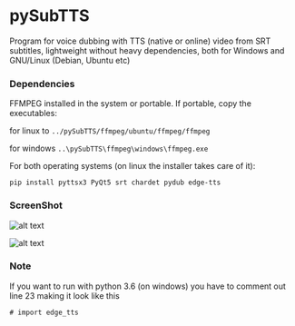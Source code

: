 # pySubTTS
Program for voice dubbing with TTS (native or online) video from SRT subtitles, lightweight without heavy dependencies, both for Windows and GNU/Linux (Debian, Ubuntu etc)

### Dependencies
FFMPEG installed in the system or portable. If portable, copy the executables:

for linux to ```../pySubTTS/ffmpeg/ubuntu/ffmpeg/ffmpeg```

for windows ```..\pySubTTS\ffmpeg\windows\ffmpeg.exe```

For both operating systems (on linux the installer takes care of it):

```pip install pyttsx3 PyQt5 srt chardet pydub edge-tts```

### ScreenShot
![alt text](https://github.com/MoonDragon-MD/pySubTTS/blob/main/img/eng.jpg?raw=true)

![alt text](https://github.com/MoonDragon-MD/pySubTTS/blob/main/img/ita.jpg?raw=true)

### Note
If you want to run with python 3.6 (on windows) you have to comment out line 23 making it look like this

```# import edge_tts```
